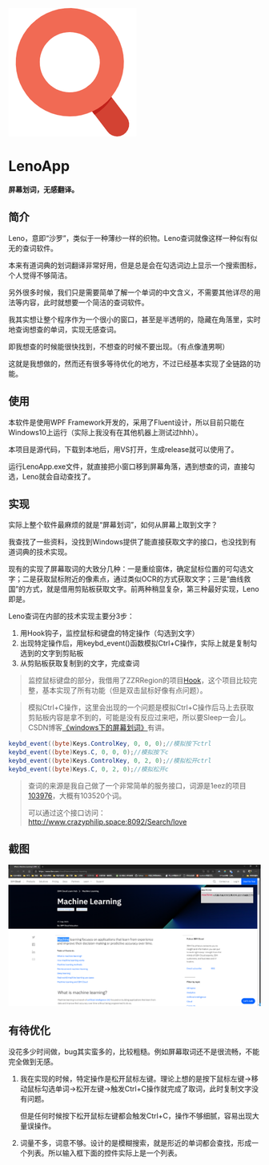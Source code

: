 ![](https://github.com/CrazyPhilip/LenoApp/blob/master/leno.png)

# LenoApp

**屏幕划词，无感翻译。**

## 简介

Leno，意即“沙罗”，类似于一种薄纱一样的织物。Leno查词就像这样一种似有似无的查词软件。

本来有道词典的划词翻译非常好用，但是总是会在勾选词边上显示一个搜索图标，个人觉得不够简洁。

另外很多时候，我们只是需要简单了解一个单词的中文含义，不需要其他详尽的用法等内容，此时就想要一个简洁的查词软件。

我其实想让整个程序作为一个很小的窗口，甚至是半透明的，隐藏在角落里，实时地查询想查的单词，实现无感查词。

即我想查的时候能很快找到，不想查的时候不要出现。（有点像渣男啊）

这就是我想做的，然而还有很多等待优化的地方，不过已经基本实现了全链路的功能。

## 使用

本软件是使用WPF Framework开发的，采用了Fluent设计，所以目前只能在Windows10上运行（实际上我没有在其他机器上测试过hhh）。

本项目是源代码，下载到本地后，用VS打开，生成release就可以使用了。

运行LenoApp.exe文件，就直接把小窗口移到屏幕角落，遇到想查的词，直接勾选，Leno就会自动查找了。

## 实现

实际上整个软件最麻烦的就是“屏幕划词”，如何从屏幕上取到文字？

我查找了一些资料，没找到Windows提供了能直接获取文字的接口，也没找到有道词典的技术实现。

现有的实现了屏幕取词的大致分几种：一是重绘窗体，确定鼠标位置的可勾选文字；二是获取鼠标附近的像素点，通过类似OCR的方式获取文字；三是“曲线救国”的方式，就是借用剪贴板获取文字。前两种稍显复杂，第三种最好实现，Leno即是。

Leno查词在内部的技术实现主要分3步：

1. 用Hook钩子，监控鼠标和键盘的特定操作（勾选到文字）
2. 出现特定操作后，用keybd_event()函数模拟Ctrl+C操作，实际上就是复制勾选到的文字到剪贴板
3. 从剪贴板获取复制到的文字，完成查词

> 监控鼠标键盘的部分，我借用了ZZRRegion的项目[Hook](https://github.com/ZZRRegion/Hook)，这个项目比较完整，基本实现了所有功能（但是双击鼠标好像有点问题）。

> 模拟Ctrl+C操作，这里会出现的一个问题是模拟Ctrl+C操作后马上去获取剪贴板内容是拿不到的，可能是没有反应过来吧，所以要Sleep一会儿。CSDN博客[《windows下的屏幕划词》](https://blog.csdn.net/qq_30948113/article/details/59536258)有讲。

```c#
keybd_event((byte)Keys.ControlKey, 0, 0, 0);//模拟按下ctrl
keybd_event((byte)Keys.C, 0, 0, 0);//模拟按下c
keybd_event((byte)Keys.ControlKey, 0, 2, 0);//模拟松开ctrl
keybd_event((byte)Keys.C, 0, 2, 0);//模拟松开c
```

> 查词的来源是我自己做了一个非常简单的服务接口，词源是1eez的项目[103976](https://github.com/1eez/103976)，大概有103520个词。
>
> 可以通过这个接口访问：<http://www.crazyphilip.space:8092/Search/love>

## 截图

![](https://github.com/CrazyPhilip/LenoApp/blob/master/Screenshots/Leno_20200822215657.png)

## 有待优化

没花多少时间做，bug其实蛮多的，比较粗糙。例如屏幕取词还不是很流畅，不能完全做到无感。

1. 我在实现的时候，特定操作是松开鼠标左键。理论上想的是按下鼠标左键->移动鼠标勾选单词->松开左键->触发Ctrl+C操作就完成了取词，此时复制文字没有问题。

   但是任何时候按下松开鼠标左键都会触发Ctrl+C，操作不够细腻，容易出现大量误操作。

2. 词量不多，词意不够。设计的是模糊搜索，就是形近的单词都会查找，形成一个列表。所以输入框下面的控件实际上是一个列表。

